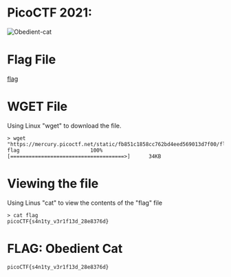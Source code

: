 # PicoCTF 2021: 
![Obedient-cat](https://user-images.githubusercontent.com/38919321/134430625-45351525-8073-4195-9fea-8908c29e2c49.png)


# Flag File
[flag](https://mercury.picoctf.net/static/fb851c1858cc762bd4eed569013d7f00/flag)


# WGET File
Using Linux "wget" to download the file.
```
> wget "https://mercury.picoctf.net/static/fb851c1858cc762bd4eed569013d7f00/flag"
flag                       100%[=====================================>]      34KB
```


# Viewing the file
Using Linus "cat" to view the contents of the "flag" file
```
> cat flag
picoCTF{s4n1ty_v3r1f13d_28e8376d}
```


# FLAG: Obedient Cat
```
picoCTF{s4n1ty_v3r1f13d_28e8376d}
```
